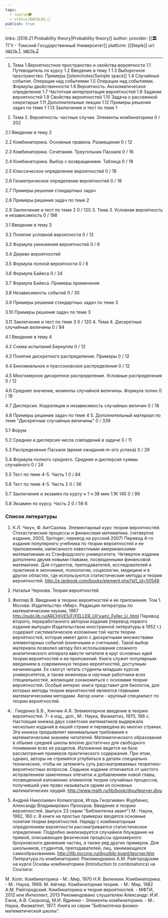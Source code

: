 ```yaml
---
tags:
  - course🎓
  - status/BACKLOG_🌰
publish: true
---
```

links: [[519.21  Probability theory|Probability theory]]
author: 
provider: [[🏛ТГУ - Томский Государственный Университет]]
platform: [[Stepik]]
url: [часть 1](https://stepik.org/course/2911), [часть 2](https://stepik.org/course/3209/promo)

---

1. Тема 1.Вероятностное пространство и свойства вероятности
1.1 Путеводитель по курсу
1.2 Введение в тему 1
1.3 Выборочное пространство. Примеры [[stem/notes/Sample space]]
1.4 Случайные события. Операции над событиями
1.5 Операции над событиями. Формулы двойственности
1.6 Вероятность. Аксиоматическое определение
1.7 Частотная интерпретация вероятностей
1.8 Задание вероятностей
1.9 Свойства вероятностей
1.10 Задача о рассеянной секретарше
1.11 Дополнительные лекции
1.12 Примеры решения задач по теме 1
1.13 Заключение и тест по теме 1



2. Тема 2. Вероятность: частные случаи. Элементы комбинаторики
0
/
202
 
 
2.1 Введение в тему 2
 
2.2 Комбинаторика. Основные правила. Размещения
0 / 12
 
2.3 Комбинаторика. Сочетания. Треугольник Паскаля
0 / 16
 
2.4 Комбинаторика. Выбор с возвращением. Таблица
0 / 18
 
2.5 Классическое определение вероятностей
0 / 18
 
2.6 Геометрическое определение вероятностей
0 / 18
 
2.7 Примеры решения стандартных задач
 
2.8 Примеры решения задач по теме 2
 
2.9 Заключение и тест по теме 2
0 / 120
3. Тема 3. Условная вероятность и независимость
0
/
198
 
 
3.1 Введение в тему 3
 
3.2 Понятие условной вероятности
0 / 12
 
3.3 Формула умножения вероятностей
0 / 6
 
3.4 Дерево вероятностей
 
3.5 Формула полной вероятности
0 / 6
 
3.6 Формула Байеса
0 / 24
 
3.7 Формула Байеса. Примеры применения
 
3.8 Независимость событий
0 / 30
 
3.9 Примеры решения стандартных задач по теме 3
 
3.10 Примеры решения задач по теме 3
 
3.11 Заключение и тест по теме 3
0 / 120
4. Тема 4. Дискретные случайные величины
0
/
84
 
 
4.1 Введение в тему 4
 
4.2 Схема испытаний Бернулли
0 / 12
 
4.3 Понятие дискретного распределения. Примеры
0 / 12
 
4.4 Биномиальное и пуассоновское распределения
0 / 12
 
4.5 Многомерное дискретное распределение. Условные распределения
0 / 12
 
4.6 Среднее значение, моменты случайной величины. Формула полно
0 / 18
 
4.7 Дисперсия. Корреляция и независимость случайных величин
0 / 18
 
4.8 Примеры решения задач по теме 4
5. Дополнительный материал по теме "Дискретные случайные величины"
0
/
339
 
 
5.1 Форум
 
5.2 Среднее и дисперсия числа совпадений в задаче
0 / 11
 
5.3 Распределение Паскаля (время ожидания m-ого успеха)
0 / 29
 
5.4 Формула полного среднего. Среднее и дисперсия суммы случайного
0 / 24
 
5.5 Тест по теме 4-5. Часть 1
0 / 84
 
5.6 Тест по теме 4-5. Часть 2
0 / 36
 
5.7 Заключение и экзамен по курсу
≈ 1 ч 38 мин
1.1K
145
0 / 99
 
5.8 Экзамен по курсу. Часть 2
0 / 56
6


### Список литературы
1. К.Л. Чжун, Ф. АитСахлиа. Элементарный курс теории вероятностей. Стохастические процессы и финансовая математика. (четвертое издание, 2003, Springer; перевод на русский 2007)
Перевод 4-го издания популярного учебника по теории вероятностей и ее приложениям, написанного известными американскими математиками из Станфордского университета. Четвертое издание дополнено двумя новыми главами, посвященными финансовой математике. Для студентов, преподавателей, исследователей и практиков в экономике, психологии, социологии, медицине и в других областях, где используются статистические методы и теория вероятностей.
http://e.lanbook.com/books/element.php?pl1_id=50548
 
2. Наталья Чернова. Теория вероятностей
3. Феллер В. Введение в теорию вероятностей и ее приложения. Том 1. Москва:
Издательство «Мир». Редакция литературы по математическим наукам, 1967
http://publ.lib.ru/ARCHIVES/F/FELLER_Uil'yam/_Feller_U..html
Перевод второго, переработанного автором издания (перевод первого издания выпущен Издательством иностранной литературы в 1952 г.) содержит систематическое изложение той части теории вероятностей, которая имеет дело с дискретными множествами элементарных событий (конечными и счетными). Такой выбор материала позволил автору без использования сложного аналитического аппарата ввести читателя в круг основных идей теории вероятностей и ее приложений.
Книга служит популярным введением в современную теорию вероятностей, доступным начинающим. Ее смогут читать студенты младших курсов университетов, а также инженеры и научные работники всех специальностей, желающие ознакомиться с основами теории вероятностей.
Особый интерес книга представит для биологов, для которых методы теории
 вероятностей являются главными математическими методами.
Автор книги - крупный специалист по теории вероятностей.

4. . Гнеденко Б.В., Хинчин А.Я. Элементарное введение в теорию вероятностей. 7-
е изд., доп., М.: Наука, Физматгиз, 1970, 168 с.
Настоящая книжка двух советских математиков выдержала несколько изданий в нашей стране и переведена во многих странах. Эта книжка предъявляет минимальные требования к математическим знаниям читателей. Математического образования в объеме средней школы вполне достаточно для свободного понимания всех ее разделов. Изложение ведется на базе рассмотрения примеров практического содержания. При этом, однако, авторы не стремятся углубиться в детали специально технические, чтобы не затемнять суть рассматриваемых теоретико-вероятностных вопросов.
Седьмое издание отличается от шестого исправлением замеченных опечаток и добавлением новой главы, посвященной изложению элементов теории
случайных процессов, получившей уже право называться одним из основных математических орудий.
http://www.math.ru/lib/book/djvu/teorver.djvu
5. Андрей Николаевич Колмогоров, Игорь Георгиевич Журбенко, Александр Владимирович Прохоров. Введение в теорию вероятностей. (выпуск 23 серии "Библиотечка квант") М.: Наука, 1982, 160 с.
В книге на простых примерах вводятся основные понятия теории вероятностей. Наряду с комбинаторным определением вероятности рассматривается статистическое определение. Подробно анализируется случайное блуждание на прямой, описывающее физические процессы одномерного броуновского движения частиц, а также ряд других примеров.
Для школьников, студентов, преподавателей, лиц, занимающихся самообразованием.
http://ilib.mccme.ru/djvu/bib-kvant/teorver.htm
Литература по комбинаторике:
Рекомендовано А.М. Райгородским на курсе Основы комбинаторики (Introduction to combinatorics) на Сoursera:
  
М. Холл. Комбинаторика - М.: Мир, 1970
Н.Я. Виленкин. Комбинаторика. - М.: Наука, 1969.
М. Айгнер. Комбинаторная теория. - М.: Мир, 1982
А.М. Райгородский. Комбинаторика и теория вероятностей. - МФТИ, 2012 или Интеллект, 2013
Рекомендовано слушателем Александр:
И.И. Ежов, А.В. Скороход, М.И. Ядренко - Элементы комбинаторики. - М.: Наука, Физматлит, 1977.
Книга из серии "Библиотечка физико-математической школы".

